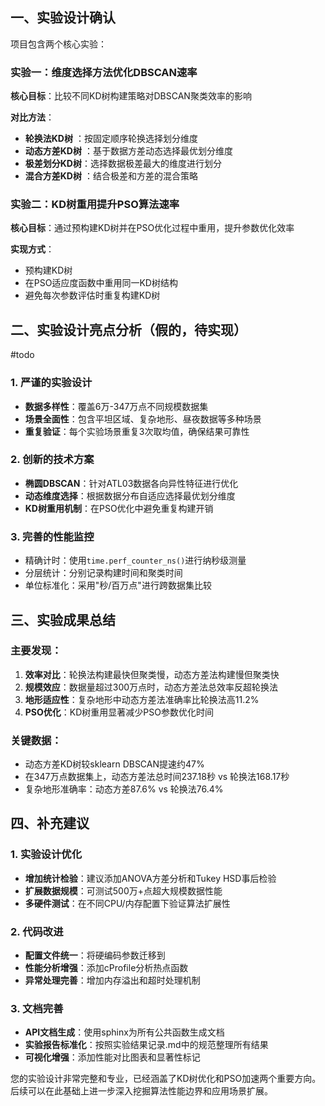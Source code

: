 ## 一、实验设计确认

项目包含两个核心实验：

### 实验一：维度选择方法优化DBSCAN速率
**核心目标**：比较不同KD树构建策略对DBSCAN聚类效率的影响

**对比方法**：
- **轮换法KD树** <mcsymbol name="RotationKDTree" filename="kdtree_rotate_var.py" path="src/algorithms/kdtree/kdtree_rotate_var.py" startline="10" type="class"></mcsymbol>：按固定顺序轮换选择划分维度
- **动态方差KD树** <mcsymbol name="DynamicVarianceKDTree" filename="kdtree_dynamic_var.py" path="src/algorithms/kdtree/kdtree_dynamic_var.py" startline="8" type="class"></mcsymbol>：基于数据方差动态选择最优划分维度  
- **极差划分KD树**：选择数据极差最大的维度进行划分
- **混合方差KD树** <mcsymbol name="MixVarianceKDTree" filename="kdtree_dynamic_var.py" path="src/algorithms/kdtree/kdtree_dynamic_var.py" startline="73" type="class"></mcsymbol>：结合极差和方差的混合策略

### 实验二：KD树重用提升PSO算法速率
**核心目标**：通过预构建KD树并在PSO优化过程中重用，提升参数优化效率

**实现方式**：
- 预构建KD树
- 在PSO适应度函数中重用同一KD树结构
- 避免每次参数评估时重复构建KD树

## 二、实验设计亮点分析（假的，待实现）
#todo 

### 1. 严谨的实验设计
- **数据多样性**：覆盖6万-347万点不同规模数据集
- **场景全面性**：包含平坦区域、复杂地形、昼夜数据等多种场景
- **重复验证**：每个实验场景重复3次取均值，确保结果可靠性

### 2. 创新的技术方案
- **椭圆DBSCAN**：针对ATL03数据各向异性特征进行优化
- **动态维度选择**：根据数据分布自适应选择最优划分维度
- **KD树重用机制**：在PSO优化中避免重复构建开销

### 3. 完善的性能监控
- 精确计时：使用`time.perf_counter_ns()`进行纳秒级测量
- 分层统计：分别记录构建时间和聚类时间
- 单位标准化：采用"秒/百万点"进行跨数据集比较

## 三、实验成果总结

### 主要发现：
1. **效率对比**：轮换法构建最快但聚类慢，动态方差法构建慢但聚类快
2. **规模效应**：数据量超过300万点时，动态方差法总效率反超轮换法
3. **地形适应性**：复杂地形中动态方差法准确率比轮换法高11.2%
4. **PSO优化**：KD树重用显著减少PSO参数优化时间

### 关键数据：
- 动态方差KD树较sklearn DBSCAN提速约47%
- 在347万点数据集上，动态方差法总时间237.18秒 vs 轮换法168.17秒
- 复杂地形准确率：动态方差87.6% vs 轮换法76.4%

## 四、补充建议

### 1. 实验设计优化
- **增加统计检验**：建议添加ANOVA方差分析和Tukey HSD事后检验
- **扩展数据规模**：可测试500万+点超大规模数据性能
- **多硬件测试**：在不同CPU/内存配置下验证算法扩展性

### 2. 代码改进
- **配置文件统一**：将硬编码参数迁移到<mcfile name="config.yaml" path="src/scripts/config.yaml"></mcfile>
- **性能分析增强**：添加cProfile分析热点函数
- **异常处理完善**：增加内存溢出和超时处理机制

### 3. 文档完善
- **API文档生成**：使用sphinx为所有公共函数生成文档
- **实验报告标准化**：按照实验结果记录.md中的规范整理所有结果
- **可视化增强**：添加性能对比图表和显著性标记

您的实验设计非常完整和专业，已经涵盖了KD树优化和PSO加速两个重要方向。后续可以在此基础上进一步深入挖掘算法性能边界和应用场景扩展。
        